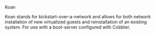 Koan

Koan stands for kickstart-over-a-network and allows for both
network installation of new virtualized guests and reinstallation
of an existing system. For use with a boot-server configured with Cobbler.
